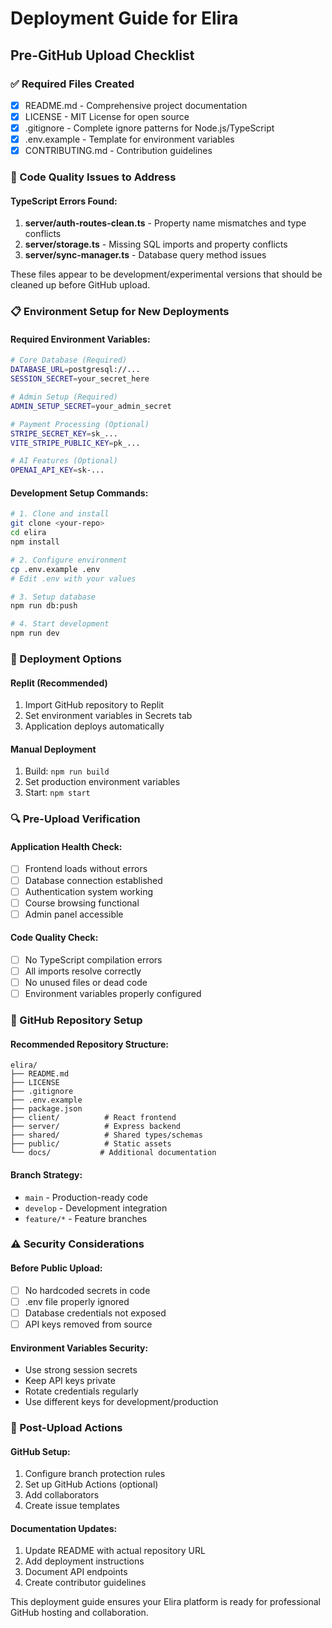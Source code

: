 # Deployment Guide for Elira

## Pre-GitHub Upload Checklist

### ✅ Required Files Created
- [x] README.md - Comprehensive project documentation
- [x] LICENSE - MIT License for open source
- [x] .gitignore - Complete ignore patterns for Node.js/TypeScript
- [x] .env.example - Template for environment variables
- [x] CONTRIBUTING.md - Contribution guidelines

### 🔧 Code Quality Issues to Address

#### TypeScript Errors Found:
1. **server/auth-routes-clean.ts** - Property name mismatches and type conflicts
2. **server/storage.ts** - Missing SQL imports and property conflicts  
3. **server/sync-manager.ts** - Database query method issues

These files appear to be development/experimental versions that should be cleaned up before GitHub upload.

### 📋 Environment Setup for New Deployments

#### Required Environment Variables:
```bash
# Core Database (Required)
DATABASE_URL=postgresql://...
SESSION_SECRET=your_secret_here

# Admin Setup (Required)
ADMIN_SETUP_SECRET=your_admin_secret

# Payment Processing (Optional)
STRIPE_SECRET_KEY=sk_...
VITE_STRIPE_PUBLIC_KEY=pk_...

# AI Features (Optional)
OPENAI_API_KEY=sk-...
```

#### Development Setup Commands:
```bash
# 1. Clone and install
git clone <your-repo>
cd elira
npm install

# 2. Configure environment
cp .env.example .env
# Edit .env with your values

# 3. Setup database
npm run db:push

# 4. Start development
npm run dev
```

### 🚀 Deployment Options

#### Replit (Recommended)
1. Import GitHub repository to Replit
2. Set environment variables in Secrets tab
3. Application deploys automatically

#### Manual Deployment
1. Build: `npm run build`
2. Set production environment variables
3. Start: `npm start`

### 🔍 Pre-Upload Verification

#### Application Health Check:
- [ ] Frontend loads without errors
- [ ] Database connection established
- [ ] Authentication system working
- [ ] Course browsing functional
- [ ] Admin panel accessible

#### Code Quality Check:
- [ ] No TypeScript compilation errors
- [ ] All imports resolve correctly
- [ ] No unused files or dead code
- [ ] Environment variables properly configured

### 📝 GitHub Repository Setup

#### Recommended Repository Structure:
```
elira/
├── README.md
├── LICENSE
├── .gitignore
├── .env.example
├── package.json
├── client/          # React frontend
├── server/          # Express backend
├── shared/          # Shared types/schemas
├── public/          # Static assets
└── docs/           # Additional documentation
```

#### Branch Strategy:
- `main` - Production-ready code
- `develop` - Development integration
- `feature/*` - Feature branches

### ⚠️ Security Considerations

#### Before Public Upload:
- [ ] No hardcoded secrets in code
- [ ] .env file properly ignored
- [ ] Database credentials not exposed
- [ ] API keys removed from source

#### Environment Variables Security:
- Use strong session secrets
- Keep API keys private
- Rotate credentials regularly
- Use different keys for development/production

### 🔄 Post-Upload Actions

#### GitHub Setup:
1. Configure branch protection rules
2. Set up GitHub Actions (optional)
3. Add collaborators
4. Create issue templates

#### Documentation Updates:
1. Update README with actual repository URL
2. Add deployment instructions
3. Document API endpoints
4. Create contributor guidelines

This deployment guide ensures your Elira platform is ready for professional GitHub hosting and collaboration.